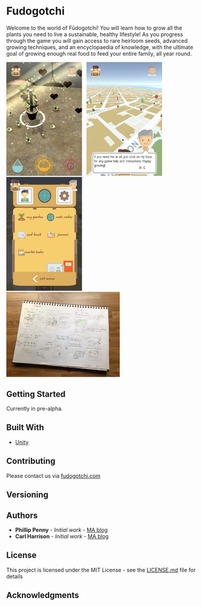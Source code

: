 # Fudogotchi

Welcome to the world of Fūdogotchi! You will learn how to grow all the plants you need to live a sustainable, healthy lifestyle! As you progress through the game you will gain access to rare heirloom seeds, advanced growing techniques, and an encyclopaedia of knowledge, with the ultimate goal of growing enough real food to feed your entire family, all year round.

<img src="https://github.com/carlhtech/carlhtech/blob/main/Images/FudoImages/Screenshot1.png" width="200"/>&nbsp;&nbsp;
<img src="https://github.com/carlhtech/carlhtech/blob/main/Images/FudoImages/Screenshot2.png" width="200"/>&nbsp;&nbsp;
<img src="https://github.com/carlhtech/carlhtech/blob/main/Images/FudoImages/Screenshot3.png" width="200"/>&nbsp;&nbsp;
<img src="https://github.com/carlhtech/carlhtech/blob/main/Images/FudoImages/UXDesign.jpg" width="300"/>&nbsp;&nbsp;

## Getting Started

Currently in pre-alpha.


## Built With

* [Unity](https://unity3d.com/)

## Contributing

Please contact us via [fudogotchi.com](https://fudogotchi.com/)

## Versioning


## Authors

* **Phillip Penny** - *Initial work* - [MA blog](http://ma.philpenny.co.uk)
* **Carl Harrison** - *Initial work* - [MA blog](http://www.carlharrisoncad.co.uk/)


## License

This project is licensed under the MIT License - see the [LICENSE.md](LICENSE.md) file for details

## Acknowledgments


